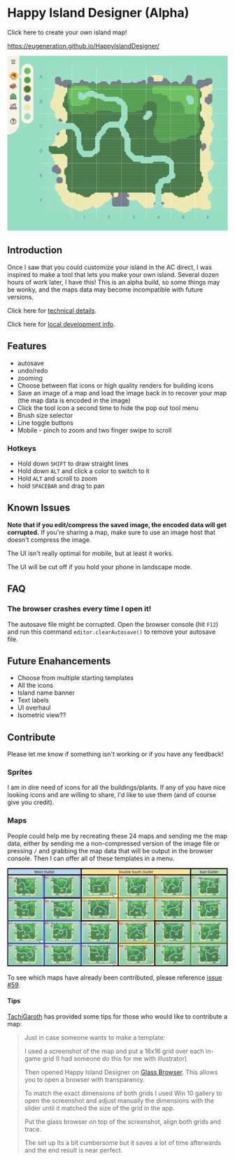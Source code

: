 # Happy Island Designer (Alpha)

Click here to create your own island map!

https://eugeneration.github.io/HappyIslandDesigner/

![screenshot](thumbnail.png)

## Introduction

Once I saw that you could customize your island in the AC direct, I was inspired to make a tool that lets you make your own island. Several dozen hours of work later, I have this! This is an alpha build, so some things may be wonky, and the maps data may become incompatible with future versions.

Click here for [technical details](/docs/README-technical.md).

Click here for [local development info](/docs/README-localdev).

## Features

* autosave
* undo/redo
* zooming
* Choose between flat icons or high quality renders for building icons
* Save an image of a map and load the image back in to recover your map (the map data is encoded in the image)
* Click the tool icon a second time to hide the pop out tool menu
* Brush size selector
* Line toggle buttons
* Mobile - pinch to zoom and two finger swipe to scroll

### Hotkeys

* Hold down `SHIFT` to draw straight lines
* Hold down `ALT` and click a color to switch to it
* Hold `ALT` and scroll to zoom
* hold `SPACEBAR` and drag to pan

## Known Issues

**Note that if you edit/compress the saved image, the encoded data will get corrupted.** If you're sharing a map, make sure to use an image host that doesn't compress the image.

The UI isn't really optimal for mobile, but at least it works.

The UI will be cut off if you hold your phone in landscape mode.

## FAQ

### The browser crashes every time I open it!

The autosave file might be corrupted. Open the browser console (hit `F12`) and run this command `editor.clearAutosave()` to remove your autosave file.

## Future Enahancements

* Choose from multiple starting templates
* All the icons
* Island name banner
* Text labels
* UI overhaul
* Isometric view??

## Contribute

Please let me know if something isn't working or if you have any feedback!

### Sprites

I am in dire need of icons for all the buildings/plants. If any of you have nice looking icons and are willing to share, I'd like to use them (and of course give you credit).

### Maps

People could help me by recreating these 24 maps and sending me the map data, either by sending me a non-compressed version of the image file or pressing `/` and grabbing the map data that will be output in the browser console. Then I can offer all of these templates in a menu.

![base maps](/docs/base-nh-maps.png)

To see which maps have already been contributed, please reference [issue #59](https://github.com/eugeneration/HappyIslandDesigner/issues/59).

#### Tips

[TachiGaroth](https://github.com/TachiGaroth) has provided some tips for those who would like to contribute a map:

> Just in case someone wants to make a template:
>
>   I used a screenshot of the map and put a 16x16 grid over each in-game grid (I had someone do this for me with illustrator)
>
>   Then opened Happy Island Designer on [Glass Browser](https://www.electronjs.org/apps/glass-browser). This allows you to open a browser with transparency.
>
>   To match the exact dimensions of both grids I used Win 10 gallery to open the screenshot and adjust manually the dimensions with the slider until it matched the size of the grid in the app.
>
>   Put the glass browser on top of the screenshot, align both grids and trace.
>
> The set up Its a bit cumbersome but it saves a lot of time afterwards and the end result is near perfect.